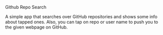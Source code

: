 Github Repo Search

A simple app that searches over GitHub repositories and shows some info about tapped ones. Also, you can tap on repo or user name to push you to the given webpage on GitHub. 
